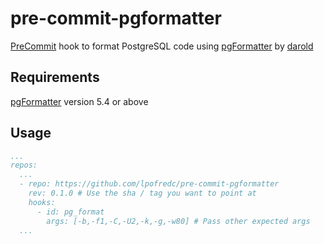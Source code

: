 # pre-commit-pgformatter

[PreCommit](https://pre-commit.com/index.html) hook to format PostgreSQL code using [pgFormatter](https://github.com/darold/pgFormatter) by [darold](https://github.com/darold)

##  Requirements

[pgFormatter](https://github.com/darold/pgFormatter) version 5.4 or above

## Usage

```yaml
...
repos:
  ...
  - repo: https://github.com/lpofredc/pre-commit-pgformatter
    rev: 0.1.0 # Use the sha / tag you want to point at
    hooks:
      - id: pg_format
        args: [-b,-f1,-C,-U2,-k,-g,-w80] # Pass other expected args
  ...
```

